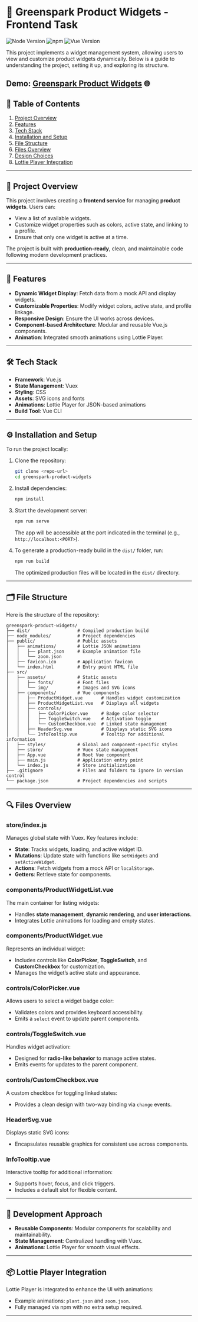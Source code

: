 
# 🌱 Greenspark Product Widgets - Frontend Task

![Node Version](https://img.shields.io/badge/node-22.12.0-brightgreen)
![npm](https://img.shields.io/badge/npm-10.9.0-blue)
![Vue Version](https://img.shields.io/badge/vue-3.5.13-brightgreen)

This project implements a widget management system, allowing users to view and customize product widgets dynamically. Below is a guide to understanding the project, setting it up, and exploring its structure.

Demo: [Greenspark Product Widgets](https://lustrous-gaufre-75edec.netlify.app/) 🌐
---

## 📖 Table of Contents
1. [Project Overview](#-project-overview)
2. [Features](#-features)
3. [Tech Stack](#-tech-stack)
4. [Installation and Setup](#%EF%B8%8F-installation-and-setup)
5. [File Structure](#-file-structure)
6. [Files Overview](#-files-overview)
7. [Design Choices](#-design-choices)
8. [Lottie Player Integration](#-lottie-player-integration)

---

## 🌟 Project Overview

This project involves creating a **frontend service** for managing **product widgets**. Users can:
* View a list of available widgets.
* Customize widget properties such as colors, active state, and linking to a profile.
* Ensure that only one widget is active at a time.

The project is built with **production-ready**, clean, and maintainable code following modern development practices.

---

## 🎨 Features
* **Dynamic Widget Display**: Fetch data from a mock API and display widgets.
* **Customizable Properties**: Modify widget colors, active state, and profile linkage.
* **Responsive Design**: Ensure the UI works across devices.
* **Component-based Architecture**: Modular and reusable Vue.js components.
* **Animation**: Integrated smooth animations using Lottie Player.

---

## 🛠 Tech Stack
* **Framework**: Vue.js
* **State Management**: Vuex
* **Styling**: CSS
* **Assets**: SVG icons and fonts
* **Animations**: Lottie Player for JSON-based animations
* **Build Tool**: Vue CLI

---

## ⚙️ Installation and Setup

To run the project locally:

1. Clone the repository:
   ```bash
   git clone <repo-url>
   cd greenspark-product-widgets
   ```

2. Install dependencies:
   ```bash
   npm install
   ```

3. Start the development server:
   ```bash
   npm run serve
   ```
   The app will be accessible at the port indicated in the terminal (e.g., `http://localhost:<PORT>`).
   
4. To generate a production-ready build in the `dist/` folder, run:

   ```bash
   npm run build
   ```
   The optimized production files will be located in the `dist/` directory.

---

## 🗂 File Structure

Here is the structure of the repository:

```
greenspark-product-widgets/
├── dist/                  # Compiled production build
├── node_modules/          # Project dependencies
├── public/                # Public assets
│   ├── animations/        # Lottie JSON animations
│   │   ├── plant.json     # Example animation file
│   │   └── zoom.json
│   ├── favicon.ico        # Application favicon
│   └── index.html         # Entry point HTML file
├── src/
│   ├── assets/            # Static assets
│   │   ├── fonts/         # Font files
│   │   └── img/           # Images and SVG icons
│   ├── components/        # Vue components
│   │   ├── ProductWidget.vue       # Handles widget customization
│   │   ├── ProductWidgetList.vue   # Displays all widgets
│   │   ├── controls/
│   │   │   ├── ColorPicker.vue     # Badge color selector
│   │   │   ├── ToggleSwitch.vue    # Activation toggle
│   │   │   └── CustomCheckbox.vue  # Linked state management
│   │   ├── HeaderSvg.vue           # Displays static SVG icons
│   │   └── InfoTooltip.vue         # Tooltip for additional information
│   ├── styles/            # Global and component-specific styles
│   ├── store/             # Vuex state management
│   ├── App.vue            # Root Vue component
│   ├── main.js            # Application entry point
│   └── index.js           # Store initialization
├── .gitignore             # Files and folders to ignore in version control
└── package.json           # Project dependencies and scripts
```

---

## 🔍 Files Overview

### **store/index.js**
Manages global state with Vuex. Key features include:
* **State**: Tracks widgets, loading, and active widget ID.
* **Mutations**: Update state with functions like `setWidgets` and `setActiveWidget`.
* **Actions**: Fetch widgets from a mock API or `localStorage`.
* **Getters**: Retrieve state for components.

### **components/ProductWidgetList.vue**
The main container for listing widgets:
* Handles **state management**, **dynamic rendering**, and **user interactions**.
* Integrates Lottie animations for loading and empty states.

### **components/ProductWidget.vue**
Represents an individual widget:
* Includes controls like **ColorPicker**, **ToggleSwitch**, and **CustomCheckbox** for customization.
* Manages the widget’s active state and appearance.

### **controls/ColorPicker.vue**
Allows users to select a widget badge color:
* Validates colors and provides keyboard accessibility.
* Emits a `select` event to update parent components.

### **controls/ToggleSwitch.vue**
Handles widget activation:
* Designed for **radio-like behavior** to manage active states.
* Emits events for updates to the parent component.

### **controls/CustomCheckbox.vue**
A custom checkbox for toggling linked states:
* Provides a clean design with two-way binding via `change` events.

### **HeaderSvg.vue**
Displays static SVG icons:
* Encapsulates reusable graphics for consistent use across components.

### **InfoTooltip.vue**
Interactive tooltip for additional information:
* Supports hover, focus, and click triggers.
* Includes a default slot for flexible content.

---

## 🎯 Development Approach
* **Reusable Components**: Modular components for scalability and maintainability.
* **State Management**: Centralized handling with Vuex.
* **Animations**: Lottie Player for smooth visual effects.

---

## 📦 Lottie Player Integration
Lottie Player is integrated to enhance the UI with animations:
* Example animations: `plant.json` and `zoom.json`.
* Fully managed via npm with no extra setup required.

---
